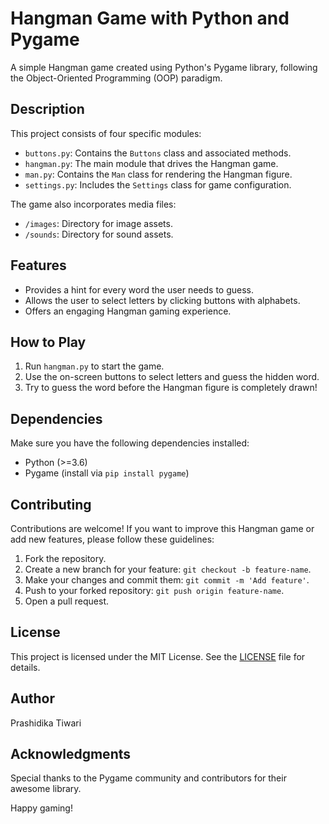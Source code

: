# Hangman Game with Python and Pygame

A simple Hangman game created using Python's Pygame library, following the Object-Oriented Programming (OOP) paradigm.

## Description

This project consists of four specific modules:

- `buttons.py`: Contains the `Buttons` class and associated methods.
- `hangman.py`: The main module that drives the Hangman game.
- `man.py`: Contains the `Man` class for rendering the Hangman figure.
- `settings.py`: Includes the `Settings` class for game configuration.

The game also incorporates media files:

- `/images`: Directory for image assets.
- `/sounds`: Directory for sound assets.

## Features

- Provides a hint for every word the user needs to guess.
- Allows the user to select letters by clicking buttons with alphabets.
- Offers an engaging Hangman gaming experience.

## How to Play

1. Run `hangman.py` to start the game.
2. Use the on-screen buttons to select letters and guess the hidden word.
3. Try to guess the word before the Hangman figure is completely drawn!


## Dependencies

Make sure you have the following dependencies installed:

- Python (>=3.6)
- Pygame (install via `pip install pygame`)

## Contributing

Contributions are welcome! If you want to improve this Hangman game or add new features, please follow these guidelines:

1. Fork the repository.
2. Create a new branch for your feature: `git checkout -b feature-name`.
3. Make your changes and commit them: `git commit -m 'Add feature'`.
4. Push to your forked repository: `git push origin feature-name`.
5. Open a pull request.

## License

This project is licensed under the MIT License. See the [LICENSE](LICENSE) file for details.

## Author

Prashidika Tiwari

## Acknowledgments

Special thanks to the Pygame community and contributors for their awesome library.

Happy gaming!

